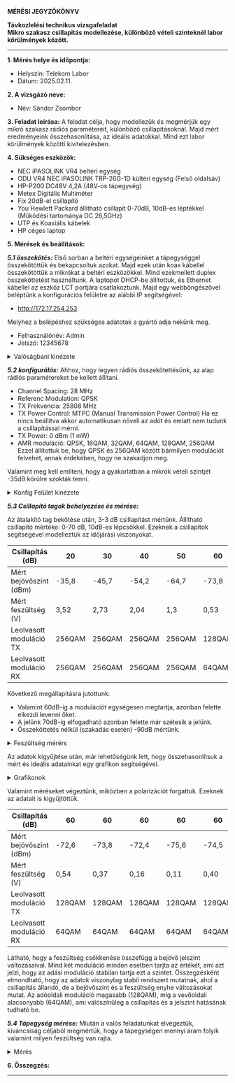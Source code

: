 **MÉRÉSI JEGYZŐKÖNYV**

**Távkozlelési technikus vizsgafeladat**  
**Mikro szakasz csillapitás modellezése, különböző vételi szinteknél labor körülmények között.**

---

**1. Mérés helye és időpontja:**  
- Helyszín: Telekom Labor
- Dátum: 2025.02.11.


**2. A vizsgázó neve:**  
- Név: Sándor Zsombor

**3. Feladat leírása:**
A feladat célja, hogy modellezük és megmérjük egy mikró szakasz rádiós paramétereit, különböző csillapításoknál. Majd mért eredményeink összehasonlítása, az ideális adatokkal. Mind ezt labor körülmények közötti kivitelezésben.

**4. Sükséges eszközök:**  

- NEC iPASOLINK VR4 beltéri egység
- ODU VR4 NEC iPASOLINK TRP-26G-1D kültéri egység (Felső oldalsáv)
- HP-P200 DC48V 4,2A (48V-os tápegység)
- Metex Digitális Multiméter
- Fix 20dB-el csillapító
- You Hewlett Packard állítható csillapít 0-70dB, 10dB-es léptékkel (Működési tartománya DC 26,5GHz)
- UTP és Koaxiális kábelek
- HP céges laptop

**5. Mérések és beállítások:**

***5.1 összekötés:***
Első sorban a beltéri egységeinket a tápegységgel összekötöttük és bekapcsoltuk azokat. Majd ezek után koax kábellel összekötöttük a mikrókat a beltéri eszközökkel. Mind ezekmellett duplex összeköttetést használtunk. A laptopot DHCP-be állítottuk, és Ethernet kábellel az eszköz LCT portjára csatlakoztunk. Majd egy webböngészővel beléptünk a konfigurációs felületre az alábbi IP segítségével: 
- http://172.17.254.253

Melyhez a belépéshez szükséges adatotak a gyártó adja nekünk meg. 
- Felhasználónév: Admin
- Jelszó: 12345678

<details>
    <summary>Valóságbani kinézete</summary>
    <img src="" width="640" height="360">
</details>

***5.2 konfigurálás:***
Ahhoz, hogy legyen rádiós összekötettésünk, az alap rádiós paramétereket be kellett állítani.
- Channel Spacing: 28 MHz
- Referenc Modulation: QPSK
- TX Frekvencia: 25808 MHz
- TX Power Control: MTPC (Manual Transmission Power Control) 
Ha ez nincs beállítva akkor automatikusan növeli az adót és emiatt nem tudunk a csillapítással mérni.
- TX Power: 0 dBm (1 mW)
- AMR moduláció: QPSK, 16QAM, 32QAM, 64QAM, 128QAM, 256QAM
Ezzel állítottuk be, hogy QPSK és 256QAM között bármilyen modulációt felvehet, annak érdekében, hogy ne szakadjon meg.

Valamint meg kell említeni, hogy a gyakorlatban a mikrók vételi szintjét -35dB körülre szokták tenni.

<details>
    <summary>Konfig Felület kinézete</summary>
    <img src="" width="640" height="360">
</details>

***5.3 Csillapító tagok behelyezése és mérése:***

Az átalakító tag bekötése után, 3-3 dB csillapítást mértünk. Állítható csillapító mértéke: 0-70 dB, 10dB-es lépcsőkkel. Ezeknek a csillapítok segítségével modelleztük az időjárási viszonyokat.

| Csillapítás (dB) | 20   | 30   | 40   | 50   | 60   | 70   |
|----------------|------|------|------|------|------|------|
| Mért bejövőszint (dBm) | -35,8 | -45,7 | -54,2 | -64,7 | -73,8 | -84,1 |
| Mért feszültség (V) | 3,52  | 2,73  | 2,04  | 1,3   | 0,53  | 0,06  |
| Leolvasott moduláció TX | 256QAM | 256QAM | 256QAM | 256QAM | 128QAM | QPSK |
| Leolvasott moduláció RX | 256QAM | 256QAM | 256QAM | 256QAM | 64QAM  | QPSK |

Következő megállapításra jutottunk:
- Valamint 60dB-ig a modulációt egységesen megtartja, azonban felette elkezdi levenni őket.
- A jelünk 70dB-ig elfogadható azonban felette már szétesik a jelünk.
- Összeköttetés nélkül (szakadás esetén) -90dB mértünk.

<details>
    <summary>Feszültség mérérs</summary>
    <img src="" width="640" height="360">
</details>


Az adatok kigyűjtése után, már lehetőségünk lett, hogy összehasonlítsuk a mért és ideális adatainkat egy grafikon segítségével.

<details>
    <summary>Grafikonok</summary>
    <img src="" width="640" height="360">
    <img src="" width="640" height="360">
</details>

Valamint méréseket végeztünk, miközben a polarizációt forgattuk. Ezeknek az adatait is kigyűjtöttük.

| Csillapítás (dB) | 60 | 60 | 60 | 60 | 60 | 60 | 60 |
|----------------|------|------|------|------|------|------|------|
| Mért bejövőszint (dBm) | -72,6 | -73,8 | -72,4 | -75,6 | -74,5 | -73,3 | -74,3 |
| Mért feszültség (V) | 0,54 | 0,37 | 0,16 | 0,11 | 0,40 | 0,43 | 0,47 |
| Leolvasott moduláció TX | 128QAM | 128QAM | 128QAM | 128QAM | 128QAM | 128QAM | 128QAM |
| Leolvasott moduláció RX | 64QAM | 64QAM | 64QAM | 64QAM | 64QAM | 64QAM | 64QAM |

Látható, hogy a feszültség csökkenése összefügg a bejövő jelszint változásaival. Mind két moduláció minden esetben tarjta az értékét, ami azt jelzi, hogy az adási moduláció stabilan tartja ezt a szintet. Összegzésként elmondható, hogy az adatok viszonylag stabil rendszert mutatnak, ahol a csillapítás állandó, de a bejövőszint és a feszültség enyhe változásokat mutat. Az adóoldali moduláció magasabb (128QAM), míg a vevőoldali alacsonyabb (64QAM), ami valószínűleg a csillapítás és a jelszint hatásának tudható be.

***5.4 Tápegység mérése:***
Miután a valós feladatunkat elvégeztük, kiváncsiság céljából megmértük, hogy a tápegységen mennyi áram folyik valamint milyen feszültség van rajta. 

<details>
    <summary>Mérés</summary>
    <img src="" width="640" height="360">
</details>

 **6. Összegzés:**


---